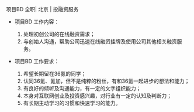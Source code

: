 项目BD 全职| 北京 | 投融资服务

* 项目BD 工作内容：

  1. 处理初创公司的在线融资需求；  1. 与创始人沟通，帮助公司迅速在线融资挂牌及使用公司其他相关融资服务。

* 项目BD 工作要求：

  1. 希望长期留在36氪的同学；  1. 认同36氪、氪加，但不是纯粹的粉丝，有和36氪一起进步的想法和能力；  1. 有良好的倾听及沟通能力，有一定的文字组织能力；  1. 本身对互联网创业及投资感兴趣，对行业有一定的认知及判断力；  1. 有长期主动学习的习惯和快速学习的能力。